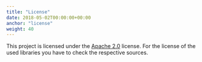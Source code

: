 ```yaml
---
title: "License"
date: 2018-05-02T00:00:00+00:00
anchor: "license"
weight: 40
---
```


This project is licensed under the [Apache 2.0](https://github.com/owncloud/ocis-webdav/blob/master/LICENSE) license. For the license of the used libraries you have to check the respective sources.
